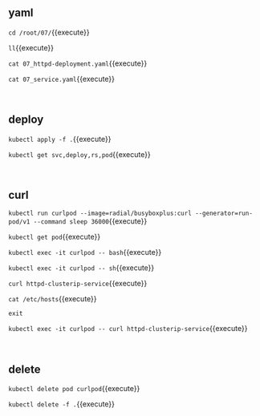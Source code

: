 <br>

## yaml

`cd /root/07/`{{execute}}

`ll`{{execute}}

`cat 07_httpd-deployment.yaml`{{execute}}

`cat 07_service.yaml`{{execute}}

<br>

## deploy

`kubectl apply -f .`{{execute}}

`kubectl get svc,deploy,rs,pod`{{execute}}

<br>

## curl

`kubectl run curlpod --image=radial/busyboxplus:curl --generator=run-pod/v1 --command sleep 36000`{{execute}}

`kubectl get pod`{{execute}}

`kubectl exec -it curlpod -- bash`{{execute}}

`kubectl exec -it curlpod -- sh`{{execute}}

`curl httpd-clusterip-service`{{execute}}

`cat /etc/hosts`{{execute}}

`exit`

`kubectl exec -it curlpod -- curl httpd-clusterip-service`{{execute}}

<br>

## delete

`kubectl delete pod curlpod`{{execute}}

`kubectl delete -f .`{{execute}}
